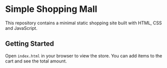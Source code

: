 # Simple Shopping Mall

This repository contains a minimal static shopping site built with HTML, CSS and JavaScript.

## Getting Started

Open `index.html` in your browser to view the store. You can add items to the cart and see the total amount.
